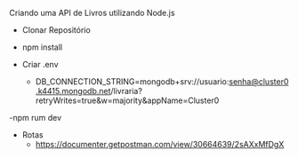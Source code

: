Criando uma API de Livros utilizando Node.js

- Clonar Repositório
  
- npm install
  
- Criar .env
  - DB_CONNECTION_STRING=mongodb+srv://usuario:senha@cluster0.k4415.mongodb.net/livraria?retryWrites=true&w=majority&appName=Cluster0
    
-npm rum dev

- Rotas
  - https://documenter.getpostman.com/view/30664639/2sAXxMfDgX
